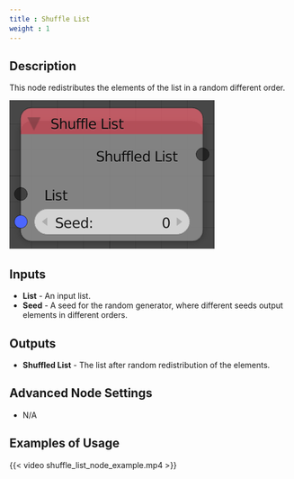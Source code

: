 ```yaml
---
title : Shuffle List
weight : 1
---
```


## Description

This node redistributes the elements of the list in a random different
order.

![image](shuffle_list_node.png)

## Inputs

  - **List** - An input list.
  - **Seed** - A seed for the random generator, where different seeds
    output elements in different orders.

## Outputs

  - **Shuffled List** - The list after random redistribution of the
    elements.

## Advanced Node Settings

  - N/A

## Examples of Usage

{{< video shuffle_list_node_example.mp4 >}}
